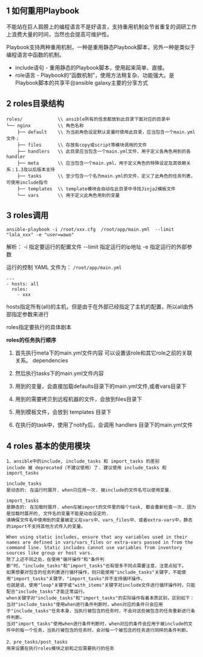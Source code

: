 ## 1 如何重用Playbook

不能站在巨人肩膀上的编程语言不是好语言，支持重用机制会节省重复的调研工作上浪费大量的时间，当然也会提高可维护性。

Playbook支持两种重用机制，一种是重用静态Playbook脚本，另外一种是类似于编程语言中函数的机制。

- include语句 - 重用静态的Playbook脚本，使用起来简单、直接。
- role语言 - Playbook的“函数机制”，使用方法稍复杂、功能强大。是Playbook脚本的共享平台ansible galaxy主要的分享方式



## 2 roles目录结构

```
roles/             \\ ansible所有的信息都放到此目录下面对应的目录中
└── nginx          \\ 角色名称
    ├── default    \\ 为当前角色设定默认变量时使用此目录，应当包含一个main.yml文件；
    ├── files      \\ 存放有copy或script等模块调用的文件
    ├── handlers   \\ 此目录应当包含一个main.yml文件，用于定义各角色用到的各handler
    ├── meta       \\ 应当包含一个main.yml，用于定义角色的特殊设定及其依赖关系；1.3及以后版本支持
    ├── tasks      \\ 至少包含一个名为main.yml的文件，定义了此角色的任务列表，可使用include指令
    ├── templates  \\ template模块会自动在此目录中寻找Jinja2模板文件
    └── vars       \\ 用于定义此角色用到的变量
```

## 3 roles调用

```
ansible-playbook -i /root/xxx.cfg  /root/app/main.yml  --limit "lala_xxx" -e "user=wawo"
```

解析：
-i         指定要运行的配置文件
--limit    指定运行的ip地址
-e         指定运行的外部参数

运行的控制 YAML 文件为： `/root/app/main.yml`

```
---
- hosts: all
  roles:
    - xxx
```

hosts指定所有(all)的主机，但是由于在外部已经指定了主机的配置，所以all由外部指定参数来进行

roles指定要执行的具体剧本

**roles的任务执行顺序**

1) 首先执行meta下的main.yml文件内容     可以设置该role和其它role之前的关联关系。 dependencies

2) 然后执行tasks下的main.yml文件内容

3) 用到的变量，会直接加载defaults目录下的main.yml文件,或者vars目录下

4) 用到的需要拷贝到远程机器的文件，会放到files目录下

5) 用到模板文件，会放到 templates 目录下

6) 在执行的task中，使用了notify后，会调用 handlers 目录下的main.yml文件

## 4 roles 基本的使用模块

```
1、ansible中的include, include_tasks 和 import_tasks 的差别
include 被 deprecated（不建议使用）了. 建议使用 include_tasks 和 import_tasks

include_tasks
是动态的: 在运行时展开. when只应用一次. 被include的文件名可以使用变量.

import_tasks
是静态的: 在加载时展开. when在被import的文件里的每个task, 都会重新检查一次. 因为是加载时展开的, 文件名的变量不能是动态设定的.
请确保文件名中使用到的变量被定义在vars中、vars_files中、或者extra-vars中，静态的import不支持其他方式传入的变量。

When using static includes, ensure that any variables used in their names are defined in vars/vars_files or extra-vars passed in from the command line. Static includes cannot use variables from inventory sources like group or host vars.
除了上述不同之处，在使用"循环操作"和"条件判断"时，"include_tasks"和"import_tasks"也有很多不同点需要注意，注意点如下。
如果想要对包含的任务列表进行循环操作，则只能使用"include_tasks"关键字，不能使用"import_tasks"关键字，"import_tasks"并不支持循环操作，
也就是说，使用"loop"关键字或"with_items"关键字对include文件进行循环操作时，只能配合"include_tasks"才能正常运行。
when关键字对"include_tasks"和"import_tasks"的实际操作有着本质区别，区别如下：
当对"include_tasks"使用when进行条件判断时，when对应的条件只会应用于"include_tasks"任务本身，当执行被包含的任务时，不会对这些被包含的任务重新进行条件判断。
当对"import_tasks"使用when进行条件判断时，when对应的条件会应用于被include的文件中的每一个任务，当执行被包含的任务时，会对每一个被包含的任务进行同样的条件判断。
```

```
2、pre_tasks/post_tasks
用来设置在执行roles模块之前和之后需要执行的任务
```

